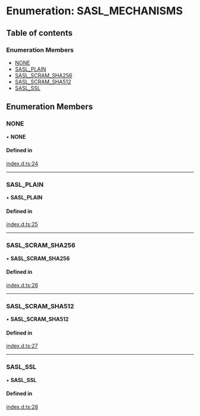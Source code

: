 # Enumeration: SASL\_MECHANISMS

## Table of contents

### Enumeration Members

- [NONE](SASL_MECHANISMS.md#none)
- [SASL\_PLAIN](SASL_MECHANISMS.md#sasl_plain)
- [SASL\_SCRAM\_SHA256](SASL_MECHANISMS.md#sasl_scram_sha256)
- [SASL\_SCRAM\_SHA512](SASL_MECHANISMS.md#sasl_scram_sha512)
- [SASL\_SSL](SASL_MECHANISMS.md#sasl_ssl)

## Enumeration Members

### NONE

• **NONE**

#### Defined in

[index.d.ts:24](https://github.com/mostafa/xk6-kafka/blob/1eb698c/index.d.ts#L24)

___

### SASL\_PLAIN

• **SASL\_PLAIN**

#### Defined in

[index.d.ts:25](https://github.com/mostafa/xk6-kafka/blob/1eb698c/index.d.ts#L25)

___

### SASL\_SCRAM\_SHA256

• **SASL\_SCRAM\_SHA256**

#### Defined in

[index.d.ts:26](https://github.com/mostafa/xk6-kafka/blob/1eb698c/index.d.ts#L26)

___

### SASL\_SCRAM\_SHA512

• **SASL\_SCRAM\_SHA512**

#### Defined in

[index.d.ts:27](https://github.com/mostafa/xk6-kafka/blob/1eb698c/index.d.ts#L27)

___

### SASL\_SSL

• **SASL\_SSL**

#### Defined in

[index.d.ts:28](https://github.com/mostafa/xk6-kafka/blob/1eb698c/index.d.ts#L28)
